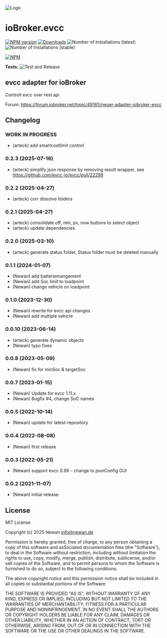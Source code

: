 ![Logo](admin/evcc.png)
# ioBroker.evcc

[![NPM version](https://img.shields.io/npm/v/iobroker.evcc.svg)](https://www.npmjs.com/package/iobroker.evcc)
[![Downloads](https://img.shields.io/npm/dm/iobroker.evcc.svg)](https://www.npmjs.com/package/iobroker.evcc)
![Number of Installations (latest)](https://iobroker.live/badges/evcc-installed.svg)
![Number of Installations (stable)](https://iobroker.live/badges/evcc-stable.svg)

[![NPM](https://nodei.co/npm/iobroker.evcc.png?downloads=true)](https://nodei.co/npm/iobroker.evcc/)

**Tests:** ![Test and Release](https://github.com/Newan/ioBroker.evcc/workflows/Test%20and%20Release/badge.svg)

## evcc adapter for ioBroker

Controll evcc over rest api

Forum: https://forum.iobroker.net/topic/49165/neuer-adapter-iobroker-evcc

## Changelog
<!--
    Placeholder for the next version (at the beginning of the line):
    ### **WORK IN PROGRESS**
-->

### **WORK IN PROGRESS**
* (arteck) add smartcostlimit control

### 0.2.3 (2025-07-16)
* (arteck) simplify json response by removing result wrapper, see https://github.com/evcc-io/evcc/pull/22299

### 0.2.2 (2025-04-27)
* (arteck) corr dissolve folders

### 0.2.1 (2025-04-27)
* (arteck) consolidate off, min, pv, now buttons to select object
* (arteck) update dependencies

### 0.2.0 (2025-03-10)
* (arteck) generate status folder, Status folder must be deleted manually

### 0.1.1 (2024-01-07)
* (Newan) add batteriemangement
* (Newan) add Soc limit to loadpoint
* (Newan) change vehicle on loadpoint

### 0.1.0 (2023-12-30)
* (Newan) rewrite for evcc api changes
* (Newan) add multiple vehicle

### 0.0.10 (2023-06-14)
* (arteck) generate dynamic objects
* (Newan) typo fixes

### 0.0.8 (2023-05-09)
* (Newan) fix for minSoc & targetSoc

### 0.0.7 (2023-01-15)
* (Newan) Update for evcc 1.11.x
* (Newan) Bugfix #4, change SoC names

### 0.0.5 (2022-10-14)
* (Newan) update for latest-repository

### 0.0.4 (2022-08-08)
* (Newan) first release

### 0.0.3 (2022-05-21)
* (Newan) support evcc 0.9X - change to jsonConfig GUI

### 0.0.2 (2021-11-07)
* (Newan) initial release

## License
MIT License

Copyright (c) 2025 Newan <info@newan.de>

Permission is hereby granted, free of charge, to any person obtaining a copy
of this software and asSociated documentation files (the "Software"), to deal
in the Software without restriction, including without limitation the rights
to use, copy, modify, merge, publish, distribute, sublicense, and/or sell
copies of the Software, and to permit persons to whom the Software is
furnished to do so, subject to the following conditions:

The above copyright notice and this permission notice shall be included in all
copies or substantial portions of the Software.

THE SOFTWARE IS PROVIDED "AS IS", WITHOUT WARRANTY OF ANY KIND, EXPRESS OR
IMPLIED, INCLUDING BUT NOT LIMITED TO THE WARRANTIES OF MERCHANTABILITY,
FITNESS FOR A PARTICULAR PURPOSE AND NONINFRINGEMENT. IN NO EVENT SHALL THE
AUTHORS OR COPYRIGHT HOLDERS BE LIABLE FOR ANY CLAIM, DAMAGES OR OTHER
LIABILITY, WHETHER IN AN ACTION OF CONTRACT, TORT OR OTHERWISE, ARISING FROM,
OUT OF OR IN CONNECTION WITH THE SOFTWARE OR THE USE OR OTHER DEALINGS IN THE
SOFTWARE.

